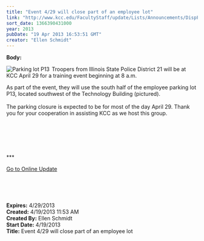 ```yaml
---
title: "Event 4/29 will close part of an employee lot"
link: "http://www.kcc.edu/FacultyStaff/update/Lists/Announcements/DispForm.aspx?ID=1086"
sort_date: 1366390431000
year: 2013
pubDate: "19 Apr 2013 16:53:51 GMT"
creator: "Ellen Schmidt"
---
```


<div><b>Body:</b> <div class="ExternalClassEF65BDFCD62348F0865D5FEC309A87F6">
<div>
<div style="float:left;margin-right:6px"><img alt="Parking lot P13" src="/SiteCollectionImages/mapP13.jpg" /></div>
<p>Troopers from Illinois State Police District 21 will be at KCC April 29 for a training event beginning at 8 a.m.</p></div>
<div>As part of the event, they will use the south half of the employee parking lot P13, located southwest of the Technology Building (pictured). </div>
<div> </div>
<div>The parking closure is expected to be for most of the day April 29. Thank you for your cooperation in assisting KCC as we host this group. </div>
<div> </div>
<div> </div>
<div>
<div> </div>
<div> </div>
<div>
<div>
<div>
<div>
<div>
<div> </div>
<div>
<p>***</p>
<p><a href="/FacultyStaff/update/Pages/dailyupdate.aspx">Go to Online Update</a></p>
<p><br /><br /></p></div></div></div></div></div></div></div>
<div> </div></div></div>
<div><b>Expires:</b> 4/29/2013</div>
<div><b>Created:</b> 4/19/2013 11:53 AM</div>
<div><b>Created By:</b> Ellen Schmidt</div>
<div><b>Start Date:</b> 4/19/2013</div>
<div><b>Title:</b> Event 4/29 will close part of an employee lot</div>
